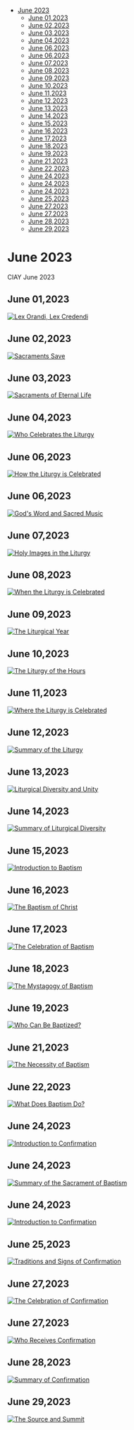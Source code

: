 <!-- toc -->

- [June 2023](#june-2023)
  * [June 01,2023](#june-012023)
  * [June 02,2023](#june-022023)
  * [June 03,2023](#june-032023)
  * [June 04,2023](#june-042023)
  * [June 06,2023](#june-062023)
  * [June 06,2023](#june-062023-1)
  * [June 07,2023](#june-072023)
  * [June 08,2023](#june-082023)
  * [June 09,2023](#june-092023)
  * [June 10,2023](#june-102023)
  * [June 11,2023](#june-112023)
  * [June 12,2023](#june-122023)
  * [June 13,2023](#june-132023)
  * [June 14,2023](#june-142023)
  * [June 15,2023](#june-152023)
  * [June 16,2023](#june-162023)
  * [June 17,2023](#june-172023)
  * [June 18,2023](#june-182023)
  * [June 19,2023](#june-192023)
  * [June 21,2023](#june-212023)
  * [June 22,2023](#june-222023)
  * [June 24,2023](#june-242023)
  * [June 24,2023](#june-242023-1)
  * [June 24,2023](#june-242023-2)
  * [June 25,2023](#june-252023)
  * [June 27,2023](#june-272023)
  * [June 27,2023](#june-272023-1)
  * [June 28,2023](#june-282023)
  * [June 29,2023](#june-292023)

<!-- tocstop -->

# June 2023 #
CIAY June 2023

## June 01,2023 ##

[![Lex Orandi, Lex Credendi](https://raw.githubusercontent.com/linusjf/CIAY/main/June/jpgs/Day152.jpg)](https://youtu.be/hEeFKpG1G74 "Lex Orandi, Lex Credendi")

## June 02,2023 ##

[![Sacraments Save](https://raw.githubusercontent.com/linusjf/CIAY/main/June/jpgs/Day153.jpg)](https://youtu.be/jmusTMQ8KAk "Sacraments Save")

## June 03,2023 ##

[![Sacraments of Eternal Life](https://raw.githubusercontent.com/linusjf/CIAY/main/June/jpgs/Day154.jpg)](https://youtu.be/WOK-0hzrhW8 "Sacraments of Eternal Life")

## June 04,2023 ##

[![Who Celebrates the Liturgy](https://raw.githubusercontent.com/linusjf/CIAY/main/June/jpgs/Day155.jpg)](https://youtu.be/HISFpRDTMtU "Who Celebrates the Liturgy")

## June 06,2023 ##

[![How the Liturgy is Celebrated](https://raw.githubusercontent.com/linusjf/CIAY/main/June/jpgs/Day156.jpg)](https://youtu.be/sxwN2A9f6zQ "How the Liturgy is Celebrated")

## June 06,2023 ##

[![God's Word and Sacred Music](https://raw.githubusercontent.com/linusjf/CIAY/main/June/jpgs/Day157.jpg)](https://youtu.be/dk2yhGnJiGo "God's Word and Sacred Music")

## June 07,2023 ##

[![Holy Images in the Liturgy](https://raw.githubusercontent.com/linusjf/CIAY/main/June/jpgs/Day158.jpg)](https://youtu.be/o8kPupmqcYI "Holy Images in the Liturgy")

## June 08,2023 ##

[![When the Liturgy is Celebrated](https://raw.githubusercontent.com/linusjf/CIAY/main/June/jpgs/Day159.jpg)](https://youtu.be/JcCyyJyc-4I "When the Liturgy is Celebrated")

## June 09,2023 ##

[![The Liturgical Year](https://raw.githubusercontent.com/linusjf/CIAY/main/June/jpgs/Day160.jpg)](https://youtu.be/d5fmEvwwCBE "The Liturgical Year")

## June 10,2023 ##

[![The Liturgy of the Hours](https://raw.githubusercontent.com/linusjf/CIAY/main/June/jpgs/Day161.jpg)](https://youtu.be/MgxDDU7Fa2E "The Liturgy of the Hours")

## June 11,2023 ##

[![Where the Liturgy is Celebrated](https://raw.githubusercontent.com/linusjf/CIAY/main/June/jpgs/Day162.jpg)](https://youtu.be/looYeHbdIvw "Where the Liturgy is Celebrated")

## June 12,2023 ##

[![Summary of the Liturgy](https://raw.githubusercontent.com/linusjf/CIAY/main/June/jpgs/Day163.jpg)](https://youtu.be/YfvaDJFb2HE "Summary of the Liturgy")

## June 13,2023 ##

[![Liturgical Diversity and Unity](https://raw.githubusercontent.com/linusjf/CIAY/main/June/jpgs/Day164.jpg)](https://youtu.be/DiueLBhlTCc "Liturgical Diversity and Unity")

## June 14,2023 ##

[![Summary of Liturgical Diversity](https://raw.githubusercontent.com/linusjf/CIAY/main/June/jpgs/Day165.jpg)](https://youtu.be/nCmdHI9HCug "Summary of Liturgical Diversity")

## June 15,2023 ##

[![Introduction to Baptism](https://raw.githubusercontent.com/linusjf/CIAY/main/June/jpgs/Day166.jpg)](https://youtu.be/8687uCbz0D0 "Introduction to Baptism")

## June 16,2023 ##

[![The Baptism of Christ](https://raw.githubusercontent.com/linusjf/CIAY/main/June/jpgs/Day167.jpg)](https://youtu.be/3eMcnzugtkA "The Baptism of Christ")

## June 17,2023 ##

[![The Celebration of Baptism](https://raw.githubusercontent.com/linusjf/CIAY/main/June/jpgs/Day168.jpg)](https://youtu.be/TdJyJnPHiWA "The Celebration of Baptism")

## June 18,2023 ##

[![The Mystagogy of Baptism](https://raw.githubusercontent.com/linusjf/CIAY/main/June/jpgs/Day169.jpg)](https://youtu.be/5d45Gr5Udgw "The Mystagogy of Baptism")

## June 19,2023 ##

[![Who Can Be Baptized?](https://raw.githubusercontent.com/linusjf/CIAY/main/June/jpgs/Day170.jpg)](https://youtu.be/Dmn6P8e5AcU "Who Can Be Baptized?")

## June 21,2023 ##

[![The Necessity of Baptism](https://raw.githubusercontent.com/linusjf/CIAY/main/June/jpgs/Day171.jpg)](https://youtu.be/w4zORNkvFek "The Necessity of Baptism")

## June 22,2023 ##

[![What Does Baptism Do?](https://raw.githubusercontent.com/linusjf/CIAY/main/June/jpgs/Day172.jpg)](https://youtu.be/NwAYzSg3wik "What Does Baptism Do?")

## June 24,2023 ##

[![Introduction to Confirmation](https://raw.githubusercontent.com/linusjf/CIAY/main/June/jpgs/Day175.jpg)](https://youtu.be/w8BmMZe--2Q "Introduction to Confirmation")

## June 24,2023 ##

[![Summary of the Sacrament of Baptism](https://raw.githubusercontent.com/linusjf/CIAY/main/June/jpgs/Day174.jpg)](https://youtu.be/ZJt92SgTRYg "Summary of the Sacrament of Baptism")

## June 24,2023 ##

[![Introduction to Confirmation](https://raw.githubusercontent.com/linusjf/CIAY/main/June/jpgs/Day175.jpg)](https://youtu.be/w8BmMZe--2Q "Introduction to Confirmation")

## June 25,2023 ##

[![Traditions and Signs of Confirmation](https://raw.githubusercontent.com/linusjf/CIAY/main/June/jpgs/Day176.jpg)](https://youtu.be/-aD7JDcxOV4 "Traditions and Signs of Confirmation")

## June 27,2023 ##

[![The Celebration of Confirmation](https://raw.githubusercontent.com/linusjf/CIAY/main/June/jpgs/Day177.jpg)](https://youtu.be/kiZ5NqckR5U "The Celebration of Confirmation")

## June 27,2023 ##

[![Who Receives Confirmation](https://raw.githubusercontent.com/linusjf/CIAY/main/June/jpgs/Day178.jpg)](https://youtu.be/GOR1sdenSc8 "Who Receives Confirmation")

## June 28,2023 ##

[![Summary of Confirmation](https://raw.githubusercontent.com/linusjf/CIAY/main/June/jpgs/Day179.jpg)](https://youtu.be/82nEFH6ZWfM "Summary of Confirmation")

## June 29,2023 ##

[![The Source and Summit](https://raw.githubusercontent.com/linusjf/CIAY/main/June/jpgs/Day180.jpg)](https://youtu.be/HD1ALVi2pAA "The Source and Summit")
